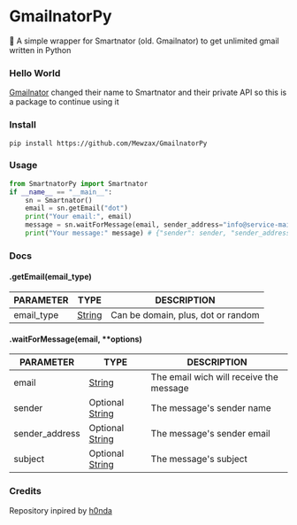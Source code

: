 # GmailnatorPy
 📮 A simple wrapper for Smartnator (old. Gmailnator) to get unlimited gmail written in Python

### Hello World
[Gmailnator](smartnator.com) changed their name to Smartnator and their private API so this is a package to continue using it

### Install
`pip install https://github.com/Mewzax/GmailnatorPy`

### Usage
```py
from SmartnatorPy import Smartnator
if __name__ == "__main__":
    sn = Smartnator()
    email = sn.getEmail("dot")
    print("Your email:", email)
    message = sn.waitForMessage(email, sender_address="info@service-mail.zalando.fr")
    print("Your message:" message) # {"sender": sender, "sender_address": sender_address, "subject": subject, "url": url, "content": content }
```

### Docs

#### .getEmail(email_type)
PARAMETER | TYPE | DESCRIPTION
--- | --- | ---
email_type | [String](https://developer.mozilla.org/en-US/docs/Web/JavaScript/Reference/Global_Objects/String) | Can be domain, plus, dot or random
#### .waitForMessage(email, **options)

PARAMETER | TYPE | DESCRIPTION
--- | --- | ---
email | [String](https://developer.mozilla.org/en-US/docs/Web/JavaScript/Reference/Global_Objects/String) | The email wich will receive the message
sender | Optional [String](https://developer.mozilla.org/en-US/docs/Web/JavaScript/Reference/Global_Objects/String) | The message's sender name
sender_address | Optional [String](https://developer.mozilla.org/en-US/docs/Web/JavaScript/Reference/Global_Objects/String) | The message's sender email
subject | Optional [String](https://developer.mozilla.org/en-US/docs/Web/JavaScript/Reference/Global_Objects/String) | The message's subject

### Credits
Repository inpired by [h0nda](https://github.com/h0nde)